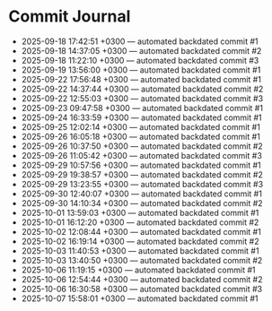 # Commit Journal

- 2025-09-18 17:42:51 +0300 — automated backdated commit #1
- 2025-09-18 14:37:05 +0300 — automated backdated commit #2
- 2025-09-18 11:22:10 +0300 — automated backdated commit #3
- 2025-09-19 13:56:00 +0300 — automated backdated commit #1
- 2025-09-22 17:56:48 +0300 — automated backdated commit #1
- 2025-09-22 14:37:44 +0300 — automated backdated commit #2
- 2025-09-22 12:55:03 +0300 — automated backdated commit #3
- 2025-09-23 09:47:58 +0300 — automated backdated commit #1
- 2025-09-24 16:33:59 +0300 — automated backdated commit #1
- 2025-09-25 12:02:14 +0300 — automated backdated commit #1
- 2025-09-26 16:05:18 +0300 — automated backdated commit #1
- 2025-09-26 10:37:50 +0300 — automated backdated commit #2
- 2025-09-26 11:05:42 +0300 — automated backdated commit #3
- 2025-09-29 10:57:56 +0300 — automated backdated commit #1
- 2025-09-29 19:38:57 +0300 — automated backdated commit #2
- 2025-09-29 13:23:55 +0300 — automated backdated commit #3
- 2025-09-30 12:40:07 +0300 — automated backdated commit #1
- 2025-09-30 14:10:34 +0300 — automated backdated commit #2
- 2025-10-01 13:59:03 +0300 — automated backdated commit #1
- 2025-10-01 16:12:20 +0300 — automated backdated commit #2
- 2025-10-02 12:08:44 +0300 — automated backdated commit #1
- 2025-10-02 16:19:14 +0300 — automated backdated commit #2
- 2025-10-03 11:40:53 +0300 — automated backdated commit #1
- 2025-10-03 13:40:50 +0300 — automated backdated commit #2
- 2025-10-06 11:19:15 +0300 — automated backdated commit #1
- 2025-10-06 12:54:44 +0300 — automated backdated commit #2
- 2025-10-06 16:30:58 +0300 — automated backdated commit #3
- 2025-10-07 15:58:01 +0300 — automated backdated commit #1
